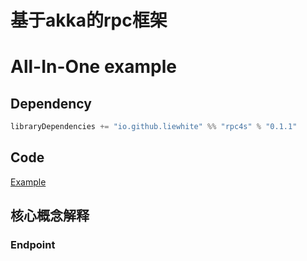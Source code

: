 # 基于akka的rpc框架

# All-In-One example
## Dependency
```scala
libraryDependencies += "io.github.liewhite" %% "rpc4s" % "0.1.1"
```

## Code
[Example](https://github.com/liewhite/Rpc4s/blob/main/src/main/scala/io/github/liewhite/rpc4s/main.scala)

## 核心概念解释
### Endpoint